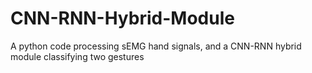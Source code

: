 # CNN-RNN-Hybrid-Module
A python code processing sEMG hand signals, and a CNN-RNN hybrid module classifying two gestures
